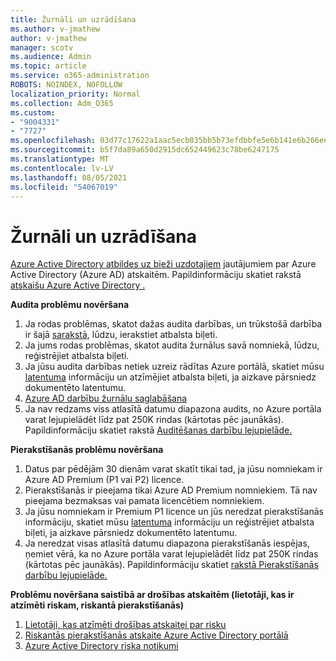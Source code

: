 ```yaml
---
title: Žurnāli un uzrādīšana
ms.author: v-jmathew
author: v-jmathew
manager: scotv
ms.audience: Admin
ms.topic: article
ms.service: o365-administration
ROBOTS: NOINDEX, NOFOLLOW
localization_priority: Normal
ms.collection: Adm_O365
ms.custom:
- "9004331"
- "7727"
ms.openlocfilehash: 03d77c17622a1aac5ecb035bb5b73efdbbfe5e6b141e6b266eef8783f612c8b2
ms.sourcegitcommit: b5f7da89a650d2915dc652449623c78be6247175
ms.translationtype: MT
ms.contentlocale: lv-LV
ms.lasthandoff: 08/05/2021
ms.locfileid: "54067019"
---
```

# <a name="logs-and-reporting"></a>Žurnāli un uzrādīšana

[Azure Active Directory atbildes uz bieži uzdotajiem](https://docs.microsoft.com/azure/active-directory/active-directory-reporting-faq) jautājumiem par Azure Active Directory (Azure AD) atskaitēm. Papildinformāciju skatiet rakstā [atskaišu Azure Active Directory .](https://docs.microsoft.com/azure/active-directory/reports-monitoring/overview-reports)

**Audita problēmu novēršana**

1. Ja rodas problēmas, skatot dažas audita darbības, un trūkstošā darbība ir šajā [sarakstā](https://docs.microsoft.com/azure/active-directory/reports-monitoring/reference-audit-activities), lūdzu, ierakstiet atbalsta biļeti.
2. Ja jums rodas problēmas, skatot audita žurnālus savā nomniekā, lūdzu, reģistrējiet atbalsta biļeti.
3. Ja jūsu audita darbības netiek uzreiz rādītas Azure portālā, skatiet mūsu [latentuma](https://docs.microsoft.com/azure/active-directory/reports-monitoring/reference-reports-latencies) informāciju un atzīmējiet atbalsta biļeti, ja aizkave pārsniedz dokumentēto latentumu.
4. [Azure AD darbību žurnālu saglabāšana](https://docs.microsoft.com/azure/active-directory/reports-monitoring/reference-reports-data-retention)
5. Ja nav redzams viss atlasītā datumu diapazona audits, no Azure portāla varat lejupielādēt līdz pat 250K rindas (kārtotas pēc jaunākās). Papildinformāciju skatiet rakstā [Auditēšanas darbību lejupielāde.](https://docs.microsoft.com/azure/active-directory/reports-monitoring/quickstart-download-audit-report)

**Pierakstīšanās problēmu novēršana**

1. Datus par pēdējām 30 dienām varat skatīt tikai tad, ja jūsu nomniekam ir Azure AD Premium (P1 vai P2) licence.
2. Pierakstīšanās ir pieejama tikai Azure AD Premium nomniekiem. Tā nav pieejama bezmaksas vai pamata licencētiem nomniekiem.
3. Ja jūsu nomniekam ir Premium P1 licence un jūs neredzat pierakstīšanās informāciju, skatiet mūsu [latentuma](https://docs.microsoft.com/azure/active-directory/reports-monitoring/reference-reports-latencies) informāciju un reģistrējiet atbalsta biļeti, ja aizkave pārsniedz dokumentēto latentumu.
4. Ja neredzat visas atlasītā datumu diapazona pierakstīšanās iespējas, ņemiet vērā, ka no Azure portāla varat lejupielādēt līdz pat 250K rindas (kārtotas pēc jaunākās). Papildinformāciju skatiet [rakstā Pierakstīšanās darbību lejupielāde.](https://docs.microsoft.com/azure/active-directory/reports-monitoring/concept-sign-ins#download-sign-in-activities)

**Problēmu novēršana saistībā ar drošības atskaitēm (lietotāji, kas ir atzīmēti riskam, riskantā pierakstīšanās)**

1. [Lietotāji, kas atzīmēti drošības atskaitei par risku](https://docs.microsoft.com/azure/active-directory/reports-monitoring/concept-user-at-risk)
2. [Riskantās pierakstīšanās atskaite Azure Active Directory portālā](https://docs.microsoft.com/azure/active-directory/reports-monitoring/concept-risky-sign-ins)
3. [Azure Active Directory riska notikumi](https://docs.microsoft.com/azure/active-directory/reports-monitoring/concept-risk-events)
